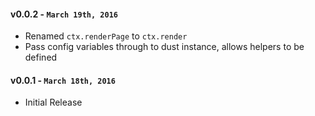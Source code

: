 #### v0.0.2 - `March 19th, 2016`
* Renamed `ctx.renderPage` to `ctx.render` 
* Pass config variables through to dust instance, allows helpers to be defined

#### v0.0.1 - `March 18th, 2016`
* Initial Release